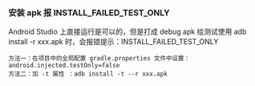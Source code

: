 ### 安装 apk 报 INSTALL_FAILED_TEST_ONLY



Android Studio 上直接运行是可以的，但是打成 debug apk 给测试使用 adb install -r xxx.apk 时，会报错提示：INSTALL_FAILED_TEST_ONLY

```
方法一：在项目中的全局配置 gradle.properties 文件中设置：android.injected.testOnly=false
方法二：加 -t 属性 ：adb install -t --r xxx.apk 
```



